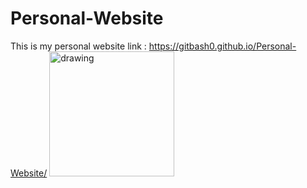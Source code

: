 # Personal-Website
This is my personal website link : https://gitbash0.github.io/Personal-Website/
<img src="Hipster-Developer-Dice-1024x640.jpg" alt="drawing" width="200"/>
